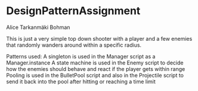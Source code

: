 # DesignPatternAssignment
Alice Tarkanmäki Bohman

This is just a very simple top down shooter with a player and a few enemies that randomly wanders around within a specific radius.

Patterns used:
A singleton is used in the Manager script as a Manager.instance
A state machine is used in the Enemy script to decide how the enemies should behave and react if the player gets within range
Pooling is used in the BulletPool script and also in the Projectile script to send it back into the pool after hitting or reaching a time limit
